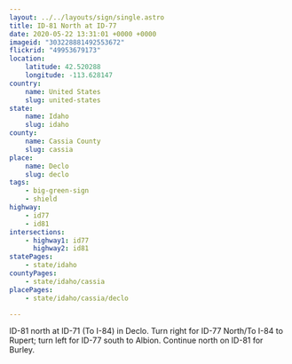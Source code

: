 ```yaml
---
layout: ../../layouts/sign/single.astro
title: ID-81 North at ID-77
date: 2020-05-22 13:31:01 +0000 +0000
imageid: "303228881492553672"
flickrid: "49953679173"
location:
    latitude: 42.520288
    longitude: -113.628147
country:
    name: United States
    slug: united-states
state:
    name: Idaho
    slug: idaho
county:
    name: Cassia County
    slug: cassia
place:
    name: Declo
    slug: declo
tags:
    - big-green-sign
    - shield
highway:
    - id77
    - id81
intersections:
    - highway1: id77
      highway2: id81
statePages:
    - state/idaho
countyPages:
    - state/idaho/cassia
placePages:
    - state/idaho/cassia/declo

---
```

ID-81 north at ID-71 (To I-84) in Declo.  Turn right for ID-77 North/To I-84 to Rupert; turn left for ID-77 south to Albion.  Continue north on ID-81 for Burley.